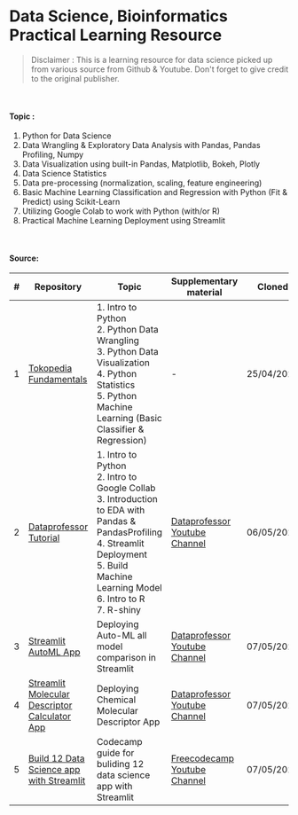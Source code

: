 # Data Science, Bioinformatics Practical Learning Resource

> Disclaimer : This is a learning resource for data science picked up from various source from Github & Youtube. Don't forget to give credit to the original publisher.

<br/>

#### Topic :

1. Python for Data Science
2. Data Wrangling & Exploratory Data Analysis with Pandas, Pandas Profiling, Numpy
3. Data Visualization using built-in Pandas, Matplotlib, Bokeh, Plotly
4. Data Science Statistics
5. Data pre-processing (normalization, scaling, feature engineering)
6. Basic Machine Learning Classification and Regression with Python (Fit & Predict) using Scikit-Learn
7. Utilizing Google Colab to work with Python (with/or R)
8. Practical Machine Learning Deployment using Streamlit

<br/>

#### Source:


| # | Repository                                                                      | Topic                                                                                                                                                                                 | Supplementary material                                                                    | Cloned     |
| --- | --------------------------------------------------------------------------------- | --------------------------------------------------------------------------------------------------------------------------------------------------------------------------------------- | ------------------------------------------------------------------------------------------- | ------------ |
| 1 | [Tokopedia Fundamentals](https://github.com/onlyphantom/tokopedia-fundamentals) | 1. Intro to Python<br/>2. Python Data Wrangling<br/>3. Python Data Visualization<br/>4. Python Statistics<br/>5. Python Machine Learning (Basic Classifier & Regression)                             | -                                                                                         | 25/04/2022 |
| 2 | [Dataprofessor Tutorial](https://github.com/dataprofessor)                      | 1. Intro to Python<br/>2. Intro to Google Collab<br/>3. Introduction to EDA with Pandas & PandasProfiling<br/>4. Streamlit Deployment<br/>5. Build Machine Learning Model<br/>6. Intro to R<br/>7. R-shiny | [Dataprofessor Youtube Channel](https://www.youtube.com/channel/UCV8e2g4IWQqK71bbzGDEI4Q) | 06/05/2022   |
| 3 | [Streamlit AutoML App](https://github.com/dataprofessor/ml-auto-app)                     | Deploying Auto-ML all model comparison in Streamlit | [Dataprofessor Youtube Channel](https://www.youtube.com/watch?v=ApxEBGbqTyQ&list=PLtqF5YXg7GLlUX95uiDdKOEJGrWPVJIhL) | 07/05/2022   |
| 4 | [Streamlit Molecular Descriptor Calculator App](https://github.com/dataprofessor/moldesc-app)                     | Deploying Chemical Molecular Descriptor App | [Dataprofessor Youtube Channel](https://www.youtube.com/watch?v=ApxEBGbqTyQ&list=PLtqF5YXg7GLlUX95uiDdKOEJGrWPVJIhL&index=4) | 07/05/2022   |
| 5 | [Build 12 Data Science app with Streamlit](https://github.com/dataprofessor/streamlit_freecodecamp)                     | Codecamp guide for buliding 12 data science app with Streamlit | [Freecodecamp Youtube Channel](https://www.youtube.com/watch?v=JwSS70SZdyM) | 07/05/2022   |